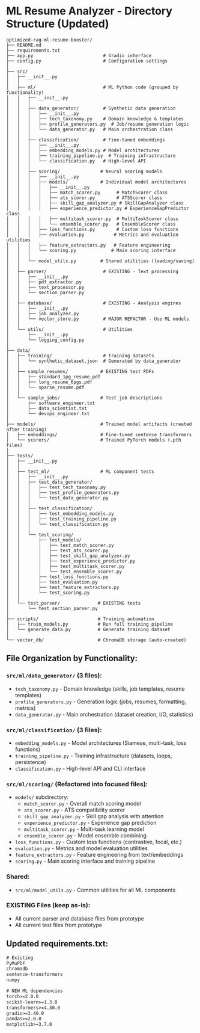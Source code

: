 # ML Resume Analyzer - Directory Structure (Updated)

```
optimized-rag-ml-resume-booster/
├── README.md
├── requirements.txt
├── app.py                          # Gradio interface
├── config.py                       # Configuration settings
│
├── src/
│   ├── __init__.py
│   │
│   ├── ml/                         # ML Python code (grouped by functionality)
│   │   ├── __init__.py
│   │   │
│   │   ├── data_generator/         # Synthetic data generation
│   │   │   ├── __init__.py
│   │   │   ├── tech_taxonomy.py    # Domain knowledge & templates
│   │   │   ├── profile_generators.py  # Job/resume generation logic
│   │   │   └── data_generator.py   # Main orchestration class
│   │   │
│   │   ├── classification/         # Fine-tuned embeddings
│   │   │   ├── __init__.py
│   │   │   ├── embedding_models.py # Model architectures
│   │   │   ├── training_pipeline.py  # Training infrastructure
│   │   │   └── classification.py   # High-level API
│   │   │
│   │   ├── scoring/               # Neural scoring models
│   │   │   ├── __init__.py
│   │   │   ├── models/            # Individual model architectures
│   │   │   │   ├── __init__.py
│   │   │   │   ├── match_scorer.py      # MatchScorer class
│   │   │   │   ├── ats_scorer.py        # ATSScorer class
│   │   │   │   ├── skill_gap_analyzer.py # SkillGapAnalyzer class
│   │   │   │   ├── experience_predictor.py # ExperienceGapPredictor class
│   │   │   │   ├── multitask_scorer.py  # MultiTaskScorer class
│   │   │   │   └── ensemble_scorer.py   # EnsembleScorer class
│   │   │   ├── loss_functions.py        # Custom loss functions
│   │   │   ├── evaluation.py           # Metrics and evaluation utilities
│   │   │   ├── feature_extractors.py   # Feature engineering
│   │   │   └── scoring.py             # Main scoring interface
│   │   │
│   │   └── model_utils.py         # Shared utilities (loading/saving)
│   │
│   ├── parser/                     # EXISTING - Text processing
│   │   ├── __init__.py
│   │   ├── pdf_extractor.py
│   │   ├── text_processor.py
│   │   └── section_parser.py
│   │
│   ├── database/                   # EXISTING - Analysis engines
│   │   ├── __init__.py
│   │   ├── job_analyzer.py
│   │   └── vector_store.py         # MAJOR REFACTOR - Use ML models
│   │
│   └── utils/                      # Utilities
│       ├── __init__.py
│       └── logging_config.py
│
├── data/
│   ├── training/                   # Training datasets
│   │   └── synthetic_dataset.json  # Generated by data_generator
│   │
│   ├── sample_resumes/            # EXISTING test PDFs
│   │   ├── standard_1pg_resume.pdf
│   │   ├── long_resume_6pgs.pdf
│   │   └── sparse_resume.pdf
│   │
│   └── sample_jobs/               # Test job descriptions
│       ├── software_engineer.txt
│       ├── data_scientist.txt
│       └── devops_engineer.txt
│
├── models/                        # Trained model artifacts (created after training)
│   ├── embeddings/                # Fine-tuned sentence transformers
│   └── scorers/                   # Trained PyTorch models (.pth files)
│
├── tests/
│   ├── __init__.py
│   │
│   ├── test_ml/                   # ML component tests
│   │   ├── __init__.py
│   │   ├── test_data_generator/
│   │   │   ├── test_tech_taxonomy.py
│   │   │   ├── test_profile_generators.py
│   │   │   └── test_data_generator.py
│   │   │
│   │   ├── test_classification/
│   │   │   ├── test_embedding_models.py
│   │   │   ├── test_training_pipeline.py
│   │   │   └── test_classification.py
│   │   │
│   │   └── test_scoring/
│   │       ├── test_models/
│   │       │   ├── test_match_scorer.py
│   │       │   ├── test_ats_scorer.py
│   │       │   ├── test_skill_gap_analyzer.py
│   │       │   ├── test_experience_predictor.py
│   │       │   ├── test_multitask_scorer.py
│   │       │   └── test_ensemble_scorer.py
│   │       ├── test_loss_functions.py
│   │       ├── test_evaluation.py
│   │       ├── test_feature_extractors.py
│   │       └── test_scoring.py
│   │
│   └── test_parser/              # EXISTING tests
│       └── test_section_parser.py
│
├── scripts/                      # Training automation
│   ├── train_models.py           # Run full training pipeline
│   └── generate_data.py          # Generate training dataset
│
└── vector_db/                    # ChromaDB storage (auto-created)
```

## File Organization by Functionality:

### `src/ml/data_generator/` (3 files):
- `tech_taxonomy.py` - Domain knowledge (skills, job templates, resume templates)
- `profile_generators.py` - Generation logic (jobs, resumes, formatting, metrics)  
- `data_generator.py` - Main orchestration (dataset creation, I/O, statistics)

### `src/ml/classification/` (3 files):
- `embedding_models.py` - Model architectures (Siamese, multi-task, loss functions)
- `training_pipeline.py` - Training infrastructure (datasets, loops, persistence)
- `classification.py` - High-level API and CLI interface

### `src/ml/scoring/` (Refactored into focused files):
- `models/` subdirectory:
  - `match_scorer.py` - Overall match scoring model
  - `ats_scorer.py` - ATS compatibility scorer
  - `skill_gap_analyzer.py` - Skill gap analysis with attention
  - `experience_predictor.py` - Experience gap prediction
  - `multitask_scorer.py` - Multi-task learning model
  - `ensemble_scorer.py` - Model ensemble combining
- `loss_functions.py` - Custom loss functions (contrastive, focal, etc.)
- `evaluation.py` - Metrics and model evaluation utilities
- `feature_extractors.py` - Feature engineering from text/embeddings
- `scoring.py` - Main scoring interface and training pipeline

### Shared:
- `src/ml/model_utils.py` - Common utilities for all ML components

### EXISTING Files (keep as-is):
- All current parser and database files from prototype
- All current test files from prototype 

## Updated requirements.txt:
```txt
# Existing
PyMuPDF
chromadb
sentence-transformers
numpy

# NEW ML dependencies
torch>=2.0.0
scikit-learn>=1.3.0
transformers>=4.30.0
gradio>=3.40.0
pandas>=2.0.0
matplotlib>=3.7.0
```